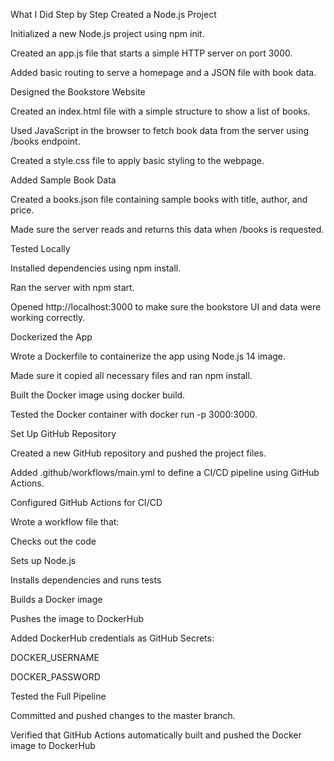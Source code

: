 What I Did Step by Step
Created a Node.js Project

Initialized a new Node.js project using npm init.

Created an app.js file that starts a simple HTTP server on port 3000.

Added basic routing to serve a homepage and a JSON file with book data.

Designed the Bookstore Website

Created an index.html file with a simple structure to show a list of books.

Used JavaScript in the browser to fetch book data from the server using /books endpoint.

Created a style.css file to apply basic styling to the webpage.

Added Sample Book Data

Created a books.json file containing sample books with title, author, and price.

Made sure the server reads and returns this data when /books is requested.

Tested Locally

Installed dependencies using npm install.

Ran the server with npm start.

Opened http://localhost:3000 to make sure the bookstore UI and data were working correctly.

Dockerized the App

Wrote a Dockerfile to containerize the app using Node.js 14 image.

Made sure it copied all necessary files and ran npm install.

Built the Docker image using docker build.

Tested the Docker container with docker run -p 3000:3000.

Set Up GitHub Repository

Created a new GitHub repository and pushed the project files.

Added .github/workflows/main.yml to define a CI/CD pipeline using GitHub Actions.

Configured GitHub Actions for CI/CD

Wrote a workflow file that:

Checks out the code

Sets up Node.js

Installs dependencies and runs tests

Builds a Docker image

Pushes the image to DockerHub

Added DockerHub credentials as GitHub Secrets:

DOCKER_USERNAME

DOCKER_PASSWORD

Tested the Full Pipeline

Committed and pushed changes to the master branch.

Verified that GitHub Actions automatically built and pushed the Docker image to DockerHub
